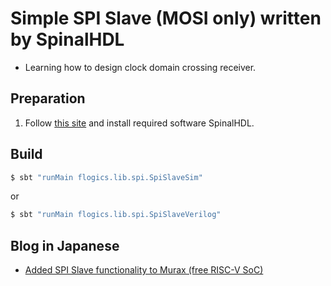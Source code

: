 # Simple SPI Slave (MOSI only) written by SpinalHDL

- Learning how to design clock domain crossing receiver.

## Preparation

1. Follow [this site](https://github.com/SpinalHDL/SpinalHDL) and install required software SpinalHDL.

## Build

```bash
$ sbt "runMain flogics.lib.spi.SpiSlaveSim"
```

or

```bash
$ sbt "runMain flogics.lib.spi.SpiSlaveVerilog"
```

## Blog in Japanese

- [Added SPI Slave functionality to Murax (free RISC-V SoC)](https://flogics.com/wp/ja/2020/04/added-spi-slave-to-vexriscv-soc-murax/)
